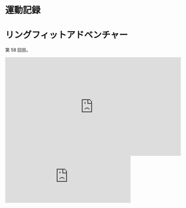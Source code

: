 



# 運動記録
# リングフィットアドベンチャー
第 58 回目。

<iframe width="560" height="315" src="https://www.youtube.com/embed/SOwfW3HsHXA" frameborder="0" allow="accelerometer; autoplay; clipboard-write; encrypted-media; gyroscope; picture-in-picture" allowfullscreen></iframe>

<iframe src="https://mastodon.noraworld.com/@noraworld/105683631169966833/embed" class="mastodon-embed" style="max-width: 100%; border: 0" width="400" allowfullscreen="allowfullscreen"></iframe><script src="https://mastodon.noraworld.com/embed.js" async="async"></script>
